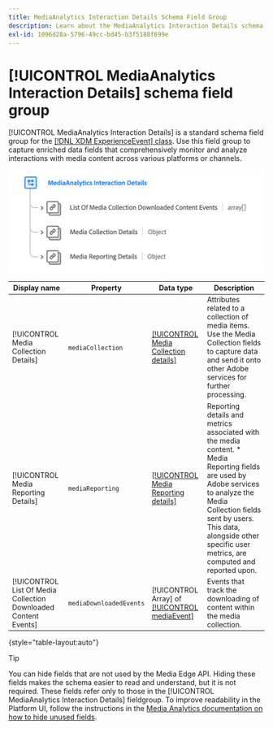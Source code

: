```yaml
---
title: MediaAnalytics Interaction Details Schema Field Group
description: Learn about the MediaAnalytics Interaction Details schema field group.
exl-id: 1096d28a-5796-49cc-bd45-b3f5188f699e
---
```

# [!UICONTROL MediaAnalytics Interaction Details] schema field group

[!UICONTROL MediaAnalytics Interaction Details] is a standard schema field group for the [[!DNL XDM ExperienceEvent] class](../../classes/experienceevent.md). Use this field group to capture enriched data fields that comprehensively monitor and analyze interactions with media content across various platforms or channels.

![A schema diagram of the [!UICONTROL MediaAnalytics Interaction Details] schema field group.](../../images/field-groups/mediaanalytics-interaction.png)

| Display name    | Property | Data type | Description |
|---| --- | --- | --- |
| [!UICONTROL Media Collection Details]  | `mediaCollection` | [[!UICONTROL Media Collection details]](../../data-types/media-collection-details.md) | Attributes related to a collection of media items. Use the Media Collection fields to capture data and send it onto other Adobe services for further processing.  |
| [!UICONTROL Media Reporting Details]  | `mediaReporting` | [[!UICONTROL Media Reporting details]](../../data-types/media-reporting-details.md) | Reporting details and metrics associated with the media content. * Media Reporting fields are used by Adobe services to analyze the Media Collection fields sent by users. This data, alongside other specific user metrics, are computed and reported upon. |
| [!UICONTROL List Of Media Collection Downloaded Content Events]  |  `mediaDownloadedEvents` | [!UICONTROL Array] of [[!UICONTROL mediaEvent]](../../data-types/media-event-information.md) | Events that track the downloading of content within the media collection. |

{style="table-layout:auto"}

>[!TIP]
>
>You can hide fields that are not used by the Media Edge API. Hiding these fields makes the schema easier to read and understand, but it is not required. These fields refer only to those in the [!UICONTROL MediaAnalytics Interaction Details] fieldgroup. To improve readability in the Platform UI, follow the instructions in the [Media Analytics documentation on how to hide unused fields](https://experienceleague.adobe.com/docs/media-analytics/using/implementation/edge-recommended/media-edge-sdk/implementation-edge.html#set-up-the-schema-in-adobe-experience-platform).

<!-- 
>[!NOTE]
>
>Schemas contain fields that are not used in every context or situation. They provide a potential blueprint to map an object. Schemas displayed for the Media Edge API Collection or Reporting data types only portray the relevant fields. You can manually select and deselect the fields that you want to use if you intend to use a schema for the Media Edge API interaction. You can find instructions on [hiding unnecessary fields](https://experienceleague.adobe.com/docs/media-analytics/using/implementation/edge-recommended/media-edge-sdk/implementation-edge.html#set-up-the-schema-in-adobe-experience-platform) in the guide to install Media Analytics with Experience Platform Edge.
 -->
